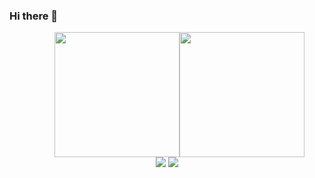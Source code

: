 ### Hi there 👋

<!--
**ytxfate/ytxfate** is a ✨ _special_ ✨ repository because its `README.md` (this file) appears on your GitHub profile.

Here are some ideas to get you started:

- 🔭 I’m currently working on ...
- 🌱 I’m currently learning ...
- 👯 I’m looking to collaborate on ...
- 🤔 I’m looking for help with ...
- 💬 Ask me about ...
- 📫 How to reach me: ...
- 😄 Pronouns: ...
- ⚡ Fun fact: ...
-->


<div>
  <div style="float:left;width:54%;height: 200px;">
  <img src="https://github-readme-stats.vercel.app/api?username=ytxfate&show_icons=true&theme=gruvbox" style="height: 200px;float: right;">
  </div>
  <div style="float:left;width:46%;height: 200px;">
  <img src="https://github-readme-stats.vercel.app/api/top-langs/?username=ytxfate&theme=dark&layout=compact" style="height: 200px;">
  </div>
</div>

<div style="text-align:center;">
  <img src="https://img.shields.io/badge/OS-Ubuntu-orange?logo=ubuntu">
  <img src="https://img.shields.io/badge/-Python-orange?logo=python">
</div>

